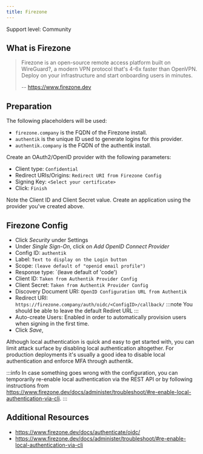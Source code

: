 ```yaml
---
title: Firezone
---
```


<span class="badge badge--secondary">Support level: Community</span>

## What is Firezone

> Firezone is an open-source remote access platform built on WireGuard?, a modern VPN protocol that's 4-6x faster than OpenVPN.
> Deploy on your infrastructure and start onboarding users in minutes.
>
> -- https://www.firezone.dev

## Preparation

The following placeholders will be used:

-   `firezone.company` is the FQDN of the Firezone install.
-   `authentik` is the unique ID used to generate logins for this provider.
-   `authentik.company` is the FQDN of the authentik install.

Create an OAuth2/OpenID provider with the following parameters:

-   Client type: `Confidential`
-   Redirect URIs/Origins: `Redirect URI from Firezone Config`
-   Signing Key: `<Select your certificate>`
-   Click: `Finish`

Note the Client ID and Client Secret value. Create an application using the provider you've created above.

## Firezone Config

-   Click _Security_ under Settings
-   Under _Single Sign-On_, click on _Add OpenID Connect Provider_
-   Config ID: `authentik`
-   Label: `Text to display on the Login button`
-   Scope: `(leave default of "openid email profile")`
-   Response type: `(leave default of 'code')
-   Client ID: `Taken from Authentik Provider Config`
-   Client Secret: `Taken from Authentik Provider Config`
-   Discovery Document URI: `OpenID Configuration URL from Authentik`
-   Redirect URI: `https://firezone.company/auth/oidc/<ConfigID>/callback/`
    :::note
    You should be able to leave the default Rediret URL
    :::
-   Auto-create Users: Enabled in order to automatically provision users when signing in the first time.
-   Click _Save_,

Although local authentication is quick and easy to get started with, you can limit attack surface by disabling local authentication altogether. For production deployments it's usually a good idea to disable local authentication and enforce MFA through authentik.

:::info
In case something goes wrong with the configuration, you can temporarily re-enable local authentication via the REST API or by following instructions from https://www.firezone.dev/docs/administer/troubleshoot/#re-enable-local-authentication-via-cli.
:::

## Additional Resources

-   https://www.firezone.dev/docs/authenticate/oidc/
-   https://www.firezone.dev/docs/administer/troubleshoot/#re-enable-local-authentication-via-cli
